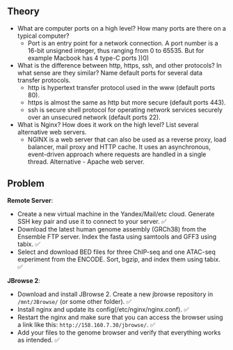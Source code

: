 ## Theory

* What are computer ports on a high level? How many ports are there on a typical computer?
  - Port is an entry point for a network connection. A port number is a 16-bit unsigned integer, thus ranging from 0 to 65535. But for example Macbook has 4 type-C ports ))0)
* What is the difference between http, https, ssh, and other protocols? In what sense are they similar? Name default ports for several data transfer protocols.
  - http is	hypertext transfer protocol used in the www (default ports 80).
  - https is almost the same as http but more secure (default ports 443).
  - ssh is secure shell protocol for operating network services securely over an unsecured network (default ports 22).
* What is Nginx? How does it work on the high level? List several alternative web servers.
  - NGINX is a web server that can also be used as a reverse proxy, load balancer, mail proxy and HTTP cache. It uses an asynchronous, event-driven approach where requests are handled in a single thread. Alternative - Apache web server.

## Problem

**Remote Server**:
* Create a new virtual machine in the Yandex/Mail/etc cloud. Generate SSH key pair and use it to connect to your server. ✅
* Download the latest human genome assembly (GRCh38) from the Ensemble FTP server. Index the fasta using samtools and GFF3 using tabix. ✅
* Select and download BED files for three ChIP-seq and one ATAC-seq experiment from the ENCODE. Sort, bgzip, and index them using tabix. ✅

**JBrowse 2**:
* Download and install JBrowse 2. Create a new jbrowse repository in `/mnt/JBrowse/` (or some other folder). ✅
* Install nginx and update its config(/etc/nginx/nginx.conf). ✅
* Restart the nginx and make sure that you can access the browser using a link like this: `http://158.160.7.30/jbrowse/`. ✅
* Add your files to the genome browser and verify that everything works as intended. ✅
